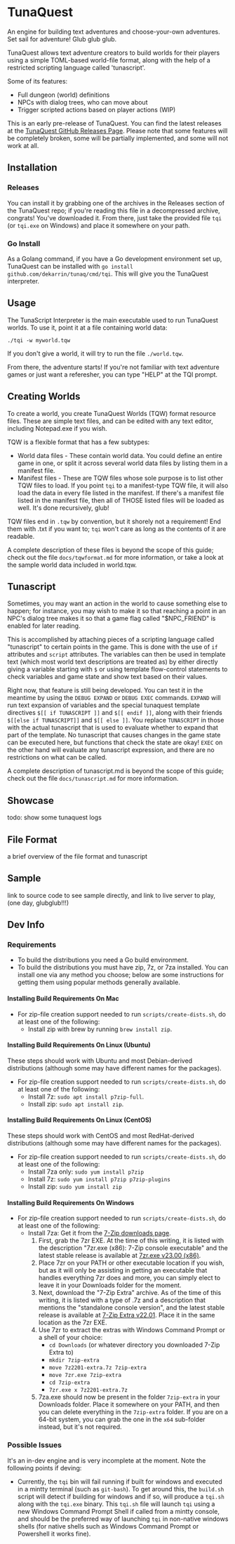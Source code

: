 TunaQuest
=========

An engine for building text adventures and choose-your-own adventures. Set sail
for adventure! Glub glub glub.

TunaQuest allows text adventure creators to build worlds for their players using
a simple TOML-based world-file format, along with the help of a restricted
scripting language called 'tunascript'.

Some of its features:
* Full dungeon (world) definitions
* NPCs with dialog trees, who can move about
* Trigger scripted actions based on player actions (WIP)

This is an early pre-release of TunaQuest. You can find the latest releases at
the [TunaQuest GitHub Releases Page](https://github.com/dekarrin/tunaq/releases).
Please note that some features will be completely broken, some will be partially
implemented, and some will not work at all.

## Installation

### Releases
You can install it by grabbing one of the archives in the Releases section of
the TunaQuest repo; if you're reading this file in a decompressed archive,
congrats! You've downloaded it. From there, just take the provided file `tqi`
(or `tqi.exe` on Windows) and place it somewhere on your path.

### Go Install
As a Golang command, if you have a Go development environment set up, TunaQuest
can be installed with `go install github.com/dekarrin/tunaq/cmd/tqi`. This will
give you the TunaQuest interpreter.

## Usage

The TunaScript Interpreter is the main executable used to run TunaQuest worlds.
To use it, point it at a file containing world data:

```shell
./tqi -w myworld.tqw
```

If you don't give a world, it will try to run the file `./world.tqw`.

From there, the adventure starts! If you're not familiar with text adventure
games or just want a referesher, you can type "HELP" at the TQI prompt.

## Creating Worlds
To create a world, you create TunaQuest Worlds (TQW) format resource files.
These are simple text files, and can be edited with any text editor, including
Notepad.exe if you wish.

TQW is a flexible format that has a few subtypes:

* World data files - These contain world data. You could define an entire game
in one, or split it across several world data files by listing them in a
manifest file.
* Manifest files - These are TQW files whose sole purpose is to list other TQW
files to load. If you point `tqi` to a manifest-type TQW file, it will also load
the data in every file listed in the manifest. If there's a manifest file listed
in the manifest file, then all of THOSE listed files will be loaded as well.
It's done recursively, glub!

TQW files end in `.tqw` by convention, but it shorely not a requirement! End
them with .txt if you want to; `tqi` won't care as long as the contents of it
are readable.

A complete description of these files is beyond the scope of this guide; check
out the file `docs/tqwformat.md` for more information, or take a look at the
sample world data included in world.tqw.

## Tunascript
Sometimes, you may want an action in the world to cause something else to
happen; for instance, you may wish to make it so that reaching a point in an
NPC's dialog tree makes it so that a game flag called "$NPC_FRIEND" is enabled
for later reading.

This is accomplished by attaching pieces of a scripting language called
"tunascript" to certain points in the game. This is done with the use of `if`
attributes and `script` attributes. The variables can then be used in template
text (which most world text descriptions are treated as) by either directly
giving a variable starting with `$` or using template flow-control statements to
check variables and game state and show text based on their values.

Right now, that feature is still being developed. You can test it in the
meantime by using the `DEBUG EXPAND` or `DEBUG EXEC` commands. `EXPAND` will run
text expansion of variables and the special tunaquest template directives
`$[[ if TUNASCRIPT ]]` and `$[[ endif ]]`, along with their friends
`$[[else if TUNASCRIPT]]` and `$[[ else ]]`. You replace `TUNASCRIPT` in those
with the actual tunascript that is used to evaluate whether to expand that part
of the template. No tunascript that causes changes in the game state can be
executed here, but functions that check the state are okay! `EXEC` on the other
hand will evaluate any tunascript expression, and there are no restrictions on
what can be called.

A complete description of tunascript.md is beyond the scope of this guide; check
out the file `docs/tunascript.md` for more information.

## Showcase
todo: show some tunaquest logs

## File Format
a brief overview of the file format and tunascript

## Sample
link to source code to see sample directly, and link to live server to play,
(one day, glubglub!!!)

## Dev Info

### Requirements

* To build the distributions you need a Go build environment.
* To build the distributions you must have zip, 7z, or 7za installed. You can
install one via any method you choose; below are some instructions for getting
them using popular methods generally available.

#### Installing Build Requirements On Mac

* For zip-file creation support needed to run `scripts/create-dists.sh`, do at
least one of the following:
    * Install zip with brew by running `brew install zip`.

#### Installing Build Requirements On Linux (Ubuntu)

These steps should work with Ubuntu and most Debian-derived distributions
(although some may have different names for the packages).

* For zip-file creation support needed to run `scripts/create-dists.sh`, do at
least one of the following:
    * Install 7z: `sudo apt install p7zip-full`.
    * Install zip: `sudo apt install zip`.
#### Installing Build Requirements On Linux (CentOS)

These steps should work with CentOS and most RedHat-derived distributions
(although some may have different names for the packages).

* For zip-file creation support needed to run `scripts/create-dists.sh`, do at
least one of the following:
  * Install 7za only: `sudo yum install p7zip`
  * Install 7z: `sudo yum install p7zip p7zip-plugins`
  * Install zip: `sudo yum install zip`

#### Installing Build Requirements On Windows

* For zip-file creation support needed to run `scripts/create-dists.sh`, do at
least one of the following:
  * Install 7za: Get it from the
  [7-Zip downloads page](https://7-zip.org/download.html).
    1. First, grab the 7zr EXE. At the time of this writing, it is listed with
    the description "7zr.exe (x86): 7-Zip console executable" and the latest
    stable release is available at [7zr.exe v23.00 (x86)](https://7-zip.org/a/7zr.exe).
    2. Place 7zr on your PATH or other executable location if you wish, but as
    it will only be assisting in getting an executable that handles everything
    7zr does and more, you can simply elect to leave it in your Downloads folder
    for the moment.
    3. Next, download the "7-Zip Extra" archive. As of the time of this writing,
    it is listed with a type of .7z and a description that mentions the
    "standalone console version", and the latest stable release is available at
    [7-Zip Extra v22.01](https://7-zip.org/a/7z2201-extra.7z). Place it in the
    same location as the 7zr EXE.
    4. Use 7zr to extract the extras with Windows Command Prompt or a shell of
    your choice:
        * `cd Downloads` (or whatever directory you downloaded 7-Zip Extra to)
        * `mkdir 7zip-extra`
        * `move 7z2201-extra.7z 7zip-extra`
        * `move 7zr.exe 7zip-extra`
        * `cd 7zip-extra`
        * `7zr.exe x 7z2201-extra.7z`
    5. 7za.exe should now be present in the folder `7zip-extra` in your
    Downloads folder. Place it somewhere on your PATH, and then you can delete
    everything in the `7zip-extra` folder. If you are on a 64-bit system, you
    can grab the one in the `x64` sub-folder instead, but it's not required.

### Possible Issues
It's an in-dev engine and is very incomplete at the moment. Note the following
points if deving:
* Currently, the `tqi` bin will fail running if built for windows and executed
in a mintty terminal (such as `git-bash`). To get around this, the `build.sh`
script will detect if building for windows and if so, will produce a `tqi.sh`
along with the `tqi.exe` binary. This `tqi.sh` file will launch `tqi` using a
new Windows Command Prompt Shell if called from a mintty console, and should be
the preferred way of launching `tqi` in non-native windows shells (for native
shells such as Windows Command Prompt or Powershell it works fine).